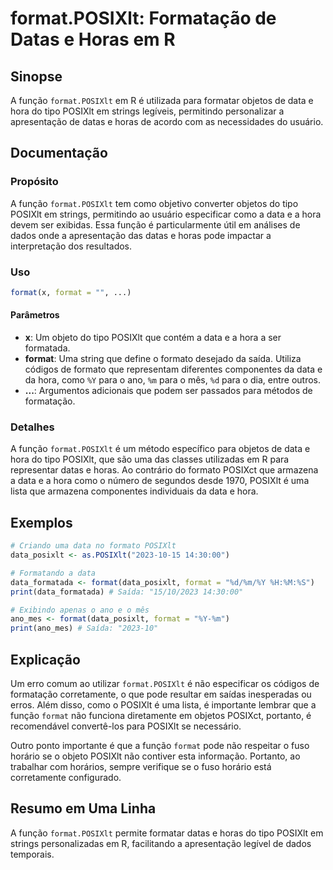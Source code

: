 <!--
Meta Description: # format.POSIXlt: Formatação de Datas e Horas em R ## Sinopse A função `format.POSIXlt` em R é utilizada para formatar objetos de data e hora do tipo ...
Meta Keywords: posixlt, format, que, data, para
-->

# format.POSIXlt: Formatação de Datas e Horas em R

## Sinopse
A função `format.POSIXlt` em R é utilizada para formatar objetos de data e hora do tipo POSIXlt em strings legíveis, permitindo personalizar a apresentação de datas e horas de acordo com as necessidades do usuário.

## Documentação
### Propósito
A função `format.POSIXlt` tem como objetivo converter objetos do tipo POSIXlt em strings, permitindo ao usuário especificar como a data e a hora devem ser exibidas. Essa função é particularmente útil em análises de dados onde a apresentação das datas e horas pode impactar a interpretação dos resultados.

### Uso
```R
format(x, format = "", ...)
```

#### Parâmetros
- **x**: Um objeto do tipo POSIXlt que contém a data e a hora a ser formatada.
- **format**: Uma string que define o formato desejado da saída. Utiliza códigos de formato que representam diferentes componentes da data e da hora, como `%Y` para o ano, `%m` para o mês, `%d` para o dia, entre outros.
- **...**: Argumentos adicionais que podem ser passados para métodos de formatação.

### Detalhes
A função `format.POSIXlt` é um método específico para objetos de data e hora do tipo POSIXlt, que são uma das classes utilizadas em R para representar datas e horas. Ao contrário do formato POSIXct que armazena a data e a hora como o número de segundos desde 1970, POSIXlt é uma lista que armazena componentes individuais da data e hora.

## Exemplos
```R
# Criando uma data no formato POSIXlt
data_posixlt <- as.POSIXlt("2023-10-15 14:30:00")

# Formatando a data
data_formatada <- format(data_posixlt, format = "%d/%m/%Y %H:%M:%S")
print(data_formatada) # Saída: "15/10/2023 14:30:00"

# Exibindo apenas o ano e o mês
ano_mes <- format(data_posixlt, format = "%Y-%m")
print(ano_mes) # Saída: "2023-10"
```

## Explicação
Um erro comum ao utilizar `format.POSIXlt` é não especificar os códigos de formatação corretamente, o que pode resultar em saídas inesperadas ou erros. Além disso, como o POSIXlt é uma lista, é importante lembrar que a função `format` não funciona diretamente em objetos POSIXct, portanto, é recomendável convertê-los para POSIXlt se necessário.

Outro ponto importante é que a função `format` pode não respeitar o fuso horário se o objeto POSIXlt não contiver esta informação. Portanto, ao trabalhar com horários, sempre verifique se o fuso horário está corretamente configurado.

## Resumo em Uma Linha
A função `format.POSIXlt` permite formatar datas e horas do tipo POSIXlt em strings personalizadas em R, facilitando a apresentação legível de dados temporais.